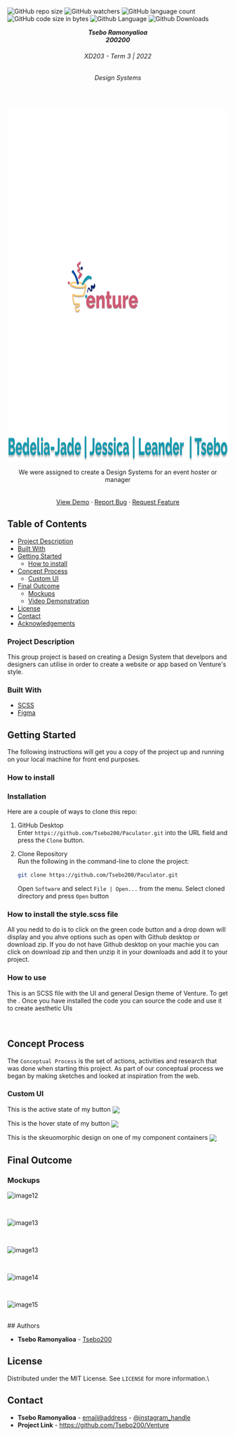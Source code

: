 

<!-- Repository Information & Links-->
<br />

![GitHub repo size](https://img.shields.io/github/repo-size/Tsebo200/Venture)
![GitHub watchers](https://img.shields.io/github/watchers/Tsebo200/Venture)
![GitHub language count](https://img.shields.io/github/languages/count/Tsebo200/Venture)
![GitHub code size in bytes](https://img.shields.io/github/languages/code-size/Tsebo200/Venture)
![Github Language](https://img.shields.io/github/languages/top/Tsebo200/Venture)
![Github Downloads](https://img.shields.io/github/downloads/Tsebo200/Venture/total)
<!-- ![Github node Version](https://img.shields.io/node/v/Paculator) -->


<!-- HEADER SECTION -->
<h5 align="center" style="padding:0;margin:0;">Tsebo Ramonyalioa</h5>
<h5 align="center" style="padding:0;margin:0;">200200</h5>
<h6 align="center">XD203 - Term 3 | 2022</h6>
<h6 align="center">Design Systems</h6>
</br>
<p align="center">

  <a href="https://github.com/Tsebo200/Venture">
    <img src="assets/Logo.png" style="padding-bottom: -700px" align="center alt="../src/Assets/Logo\ 2.png" width="740" height="740">
  </a>
  
  <img src="assets/Members.png" align="center" alt="../src/Assets/Logo\ 2.png" width="962" height="59">
  <!-- <h3 align="center">Paculator</h3> -->

  <p align="center">
    We were assigned to create a Design Systems for an event hoster or manager<br>
    
   <br />
   <br />
   <a href="">View Demo</a>
    ·
    <a href="https://github.com/Tsebo200/Venture/issues">Report Bug</a>
    ·
    <a href="https://github.com/Tsebo200/Venture/issues">Request Feature</a>
</p>
<!-- TABLE OF CONTENTS -->

## Table of Contents


  * [Project Description](#project-description)
  * [Built With](#built-with)
* [Getting Started](#getting-started)
  * [How to install](#how-to-install)
* [Concept Process](#concept-process)
   * [Custom UI](#user-flow)
* [Final Outcome](#final-outcome)
    * [Mockups](#mockups)
    * [Video Demonstration](#video-demonstration)
* [License](#license)
* [Contact](#contact)
* [Acknowledgements](#acknowledgements)

<!--PROJECT DESCRIPTION-->


### Project Description

This group project is based on creating a Design System that develpors and designers can utilise in order to create a website or app based on Venture's style. 

### Built With

* [SCSS](https://sass-lang.com/)
* [Figma](https://www.figma.com/blog/figma-on-figma-how-we-built-figma-dot-coms-design-system/)


<!-- GETTING STARTED -->
<!-- Make sure to add appropriate information about what prerequesite technologies the user would need and also the steps to install your project on their own machines -->
## Getting Started

The following instructions will get you a copy of the project up and running on your local machine for front end purposes.

### How to install

### Installation
Here are a couple of ways to clone this repo:

1. GitHub Desktop </br>
Enter `https://github.com/Tsebo200/Paculator.git` into the URL field and press the `Clone` button.

2. Clone Repository </br>
Run the following in the command-line to clone the project:
   ```sh
   git clone https://github.com/Tsebo200/Paculator.git
   ```
    Open `Software` and select `File | Open...` from the menu. Select cloned directory and press `Open` button

### How to install the style.scss file
All you nedd to do is to click on the green code button and a drop down will display and you ahve options such as open with Github desktop or download zip. If you do not have Github desktop on your machie you can click on download zip and then unzip it in your downloads and add it to your project. 

### How to use
This is an SCSS file with the UI and general Design theme of Venture. To get the . Once you have installed the code you can source the code and use it to create aesthetic UIs


<br>

<!-- CONCEPT PROCESS -->
<!-- Briefly explain your concept ideation process -->
<!-- here you will add things like wireframing, data structure planning, anything that shows your process. You need to include images-->
## Concept Process

The `Conceptual Process` is the set of actions, activities and research that was done when starting this project. As part of our conceptual process we began by making sketches and looked at inspiration from the web. 
<br>

### Custom UI
This is the active state of my button
<img src="src/assets/Sufferbtn.png" align="center">
<br>

This is the hover state of my button
<img src="src/assets/Sufferbtnhover.png" align="center">
<br>

This is the skeuomorphic design on one of my component containers
<img src="src/assets/AmountLeftUI.png" align="center">

<!-- MOCKUPS -->
## Final Outcome

### Mockups

![image12](https://github.com/Tsebo200/Venture/blob/main/src/assets/MockOne.png)

<br>

![image13](https://github.com/Tsebo200/Venture/blob/main/src/assets/MockTwo.png)

<br>

![image13](https://github.com/Tsebo200/Venture/blob/main/src/assets/MockThree.png)

<br>

![image14](https://github.com/Tsebo200/Venture/blob/main/src/assets/MockFour.png)

<br>

![image15](https://github.com/Tsebo200/Venture/blob/main/src/assets/MockFive.png)

<br>
<!-- AUTHORS -->
## Authors

* **Tsebo Ramonyalioa** - [Tsebo200](https://github.com/Tsebo200)

<!-- LICENSE -->
## License

Distributed under the MIT License. See `LICENSE` for more information.\

<!-- LICENSE -->
## Contact

* **Tsebo Ramonyalioa** - [email@address](mailto:200200@virtualwidnow.co.za) - [@instagram_handle](https://www.instagram.com/inspiration200200/) 
* **Project Link** - https://github.com/Tsebo200/Venture

<!-- ACKNOWLEDGEMENTS -->

<!-- all resources that you used and Acknowledgements here -->



